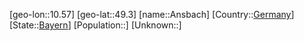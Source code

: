 ﻿---
location: [49.3,10.57]
type: City
tags:
- geo/City


SpocWebEntityId: 28835
isDeleted: false
confidential: public

---
[geo-lon::10.57]
[geo-lat::49.3]
[name::Ansbach]
[Country::[Germany](geo/Continent/Europe/Germany.md)]
[State::[Bayern](geo/Continent/Europe/Germany/Bayern.md)]
[Population::]
[Unknown::]


